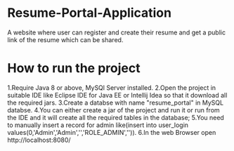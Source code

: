 # Resume-Portal-Application
A website where user can register and create their resume and get a public link of the resume which can be shared.

# How to run the project
1.Require Java 8 or above, MySQl Server installed.
2.Open the project in suitable IDE like Eclipse IDE for Java EE or Intellij Idea so that it download all the required jars.
3.Create a databse with name "resume_portal" in MySQL databse.
4.You can either create a jar of the project and run it or run from the IDE and it will create all the required tables in the database;
5.You need to manually insert a record for admin like(insert into user_login values(0,'Admin','Admin','<BCrypted password>','ROLE_ADMIN','<username>')).
6.In the web Browser open http://localhost:8080/
